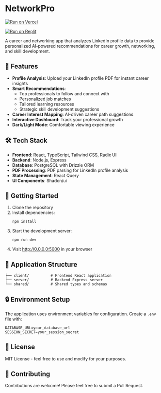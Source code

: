
# NetworkPro 



[![Run on Vercel](https://img.shields.io/badge/Run%20on-Vercel-black?style=for-the-badge&logo=vercel)](https://career-pro-v2.vercel.app/)

[![Run on Replit](https://replit.com/badge/github/replit/NetworkPro)](https://replit.com) 



A career and networking app that analyzes LinkedIn profile data to provide personalized AI-powered recommendations for career growth, networking, and skill development.

## 🌟 Features

- **Profile Analysis**: Upload your LinkedIn profile PDF for instant career insights
- **Smart Recommendations**: 
  - Top professionals to follow and connect with
  - Personalized job matches
  - Tailored learning resources
  - Strategic skill development suggestions
- **Career Interest Mapping**: AI-driven career path suggestions
- **Interactive Dashboard**: Track your professional growth
- **Dark/Light Mode**: Comfortable viewing experience

## 🛠️ Tech Stack

- **Frontend**: React, TypeScript, Tailwind CSS, Radix UI
- **Backend**: Node.js, Express
- **Database**: PostgreSQL with Drizzle ORM
- **PDF Processing**: PDF parsing for LinkedIn profile analysis
- **State Management**: React Query
- **UI Components**: Shadcn/ui

## 🚀 Getting Started

1. Clone the repository
2. Install dependencies:
   ```bash
   npm install
   ```
3. Start the development server:
   ```bash
   npm run dev
   ```
4. Visit http://0.0.0.0:5000 in your browser

## 📱 Application Structure

```
├── client/          # Frontend React application
├── server/          # Backend Express server
└── shared/          # Shared types and schemas
```

## 🔒 Environment Setup

The application uses environment variables for configuration. Create a `.env` file with:

```env
DATABASE_URL=your_database_url
SESSION_SECRET=your_session_secret
```

## 📄 License

MIT License - feel free to use and modify for your purposes.

## 🤝 Contributing

Contributions are welcome! Please feel free to submit a Pull Request.
